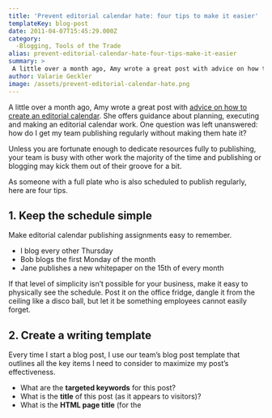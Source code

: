 ```yaml
---
title: 'Prevent editorial calendar hate: four tips to make it easier'
templateKey: blog-post
date: 2011-04-07T15:45:29.000Z
category: 
  -Blogging, Tools of the Trade
alias: prevent-editorial-calendar-hate-four-tips-make-it-easier
summary: > 
 A little over a month ago, Amy wrote a great post with advice on how to create an editorial calendar. She offers guidance about planning, executing and making an editorial calendar work. One question was left unanswered: how do I get my team publishing regularly without making them hate it?
author: Valarie Geckler
image: /assets/prevent-editorial-calendar-hate.png
---
```


A little over a month ago, Amy wrote a great post with [advice on how to create an editorial calendar](http://www.digett.com/blog/02/23/2011/how-create-editorial-calendar). She offers guidance about planning, executing and making an editorial calendar work. One question was left unanswered: how do I get my team publishing regularly without making them hate it?

Unless you are fortunate enough to dedicate resources fully to publishing, your team is busy with other work the majority of the time and publishing or blogging may kick them out of their groove for a bit.

As someone with a full plate who is also scheduled to publish regularly, here are four tips.

1\. Keep the schedule simple
----------------------------

Make editorial calendar publishing assignments easy to remember.

*   I blog every other Thursday
*   Bob blogs the first Monday of the month
*   Jane publishes a new whitepaper on the 15th of every month

If that level of simplicity isn’t possible for your business, make it easy to physically see the schedule. Post it on the office fridge, dangle it from the ceiling like a disco ball, but let it be something employees cannot easily forget.

2\. Create a writing template
-----------------------------

Every time I start a blog post, I use our team’s blog post template that outlines all the key items I need to consider to maximize my post’s effectiveness.

*   What are the **targeted keywords** for this post?
*   What is the **title** of this post (as it appears to visitors)?
*   What is the **HTML page title** (for the <title> tag as it appears to search engines)?
*   What is the **meta description** for this post?
*   What category **tags** will I assign to this post?
*   What **image** will I use for this post? How will I name it and tag it?

3\. Encourage a culture shift
-----------------------------

Push hard to keep everyone on track for a few weeks or through a few scheduled cycles. **Watch for and nurture a culture shift where publishing becomes second nature.**

It may be peer pressure, professional competition or a sense of responsibility, but knowing that everyone published on time this week is a strong motivating factor to make sure I do too.

4\. Share the results and success
---------------------------------

Let the team know when a post generates a traffic boost, gets a ton of comment activity or shot up Google for its targeted keywords. It’s encouraging to know that sticking to the editorial calendar produces results.

\[Image: [David Vignoni](https://commons.wikimedia.org/wiki/File:Nuvola_apps_date.svg)\]